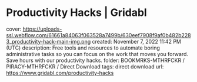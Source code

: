 # Productivity Hacks | Gridabl

cover: https://uploads-ssl.webflow.com/61661a84063f063528a7499b/630eef7908f9af0b482b2283_productivity-hack-main-img.png
created: November 7, 2022 11:42 PM (UTC)
description: Free tools and resources to automate boring administrative tasks so you can focus on the work that moves you forward. Save hours with our productivity hacks.
folder: BOOKMRKS-MTHRFCKR / PIRACY-MTHRFCKR / Direct Download
tags: direct download
url: https://www.gridabl.com/productivity-hacks